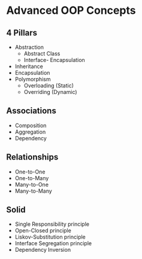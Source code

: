 # Advanced OOP Concepts

## 4 Pillars
- Abstraction
	- Abstract Class
	- Interface- Encapsulation
- Inheritance
- Encapsulation
- Polymorphism
	- Overloading (Static)
	- Overriding (Dynamic)

## Associations
- Composition
- Aggregation
- Dependency

## Relationships
- One-to-One
- One-to-Many
- Many-to-One
- Many-to-Many

## Solid
- Single Responsibility principle
- Open-Closed principle
- Liskov-Substitution principle
- Interface Segregation principle
- Dependency Inversion